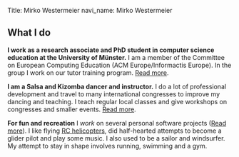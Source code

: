 Title: Mirko Westermeier
navi_name: Mirko Westermeier

## What I do

**I work as a research associate and PhD student in computer science education at the University of Münster.** I am a member of the Committee on European Computing Education (ACM Europe/Informactis Europe). In the group I work on our tutor training program. [Read more][CSEdR].

[CSEdR]: computer_science_education_research.md

**I am a Salsa and Kizomba dancer and instructor.** I do a lot of professional development and travel to many international congresses to improve my dancing and teaching. I teach regular local classes and give workshops on congresses and smaller events. [Read more][Dancing].

[Dancing]: dance_instructor.md

**For fun and recreation** I *work* on several personal software projects ([Read more][PP]). I like flying [RC helicopters][RCH], did half-hearted attempts to become a glider pilot and play some music. I also used to be a sailor and windsurfer. My attempt to stay in shape involves running, swimming and a gym.

[PP]: personal_software_projects.md
[RCH]: https://www.youtube.com/watch?v=yCBGcm80oTg

